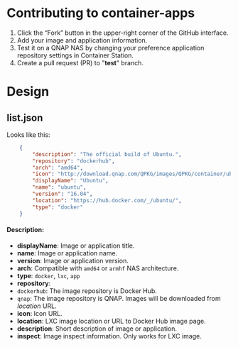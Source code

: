 # Contributing to container-apps

1. Click the “Fork” button in the upper-right corner of the GitHub interface.
2. Add your image and application information.
3. Test it on a QNAP NAS by changing your preference application repository settings in Container Station.
4. Create a pull request (PR) to "**test**" branch.


# Design
## list.json
Looks like this:
```json
    {
        "description": "The official build of Ubuntu.",
        "repository": "dockerhub",
        "arch": "amd64",
        "icon": "http://download.qnap.com/QPKG/images/QPKG/container/ubuntu_icon.png",
        "displayName": "Ubuntu",
        "name": "ubuntu",
        "version": "16.04",
        "location": "https://hub.docker.com/_/ubuntu/", 
        "type": "docker"
    }
```

#### Description:
 - **displayName**: Image or application title.
 - **name**: Image or application name.
 - **version**: Image or application version.
 - **arch**: Compatible with `amd64` or `armhf` NAS architecture.
 - **type**: `docker`, `lxc`, `app`
 - **repository**:
  - `dockerhub`: The image repository is Docker Hub.
  - `qnap`: The image repository is QNAP. Images will be downloaded from *location* URL.
 - **icon**: Icon URL.
 - **location**: LXC image location or URL to Docker Hub image page.
 - **description**: Short description of image or application.
 - **inspect**: Image inspect information. Only works for LXC image.
